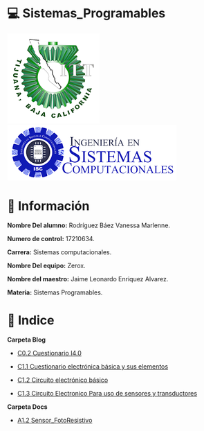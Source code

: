 # :computer: Sistemas_Programables

![Logo](img/logo_TECT.png)
![LogoS](img/LogoSistemas.png)

# :woman: Información #

**Nombre Del alumno:** Rodríguez Báez Vanessa Marlenne.

**Numero de control:** 17210634.

**Carrera:** Sistemas computacionales.

**Nombre Del equipo:** Zerox.

**Nombre del maestro:** Jaime Leonardo Enriquez Alvarez.

**Materia:** Sistemas Programables.

# :pushpin: Indice #

**Carpeta Blog**
* [C0.2 Cuestionario I4.0](blog/C0.2VanessaMarlenneRodriguezBaez_Zerox.md)

* [C1.1 Cuestionario electrónica básica y sus elementos](https://github.com/vanessamRodriguez/Sistemas_Programables/blob/master/blog/C1.1%20VanessaMarlenneRodriguezBaez_Zerox.md)

* [C1.2 Circuito electrónico básico](https://github.com/vanessamRodriguez/Sistemas_Programables/blob/master/blog/C1.2%20RodriguezBaezVanessaMarlenne_Zerox.md)

* [C1.3 Circuito Electronico Para uso de sensores y transductores](https://github.com/vanessamRodriguez/Sistemas_Programables/blob/master/blog/C1.3%20VanessaMarlenneRodriguezBaez_Zerox.md)

**Carpeta Docs**
* [A1.2 Sensor_FotoResistivo](https://github.com/vanessamRodriguez/Sistemas_Programables/blob/master/docs/A1.2%20VanessaMarlenneRodriguezBaez_Zerox.md)